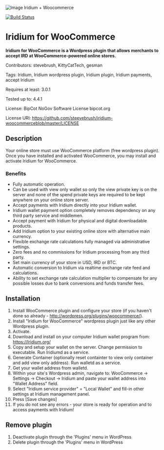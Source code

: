 ![Image Iridium + Woocommerce](https://cdn.discordapp.com/attachments/446012510097768449/446420136472346625/wcird.png)

[![Build Status](https://travis-ci.org/steevebrush/iridium-woocommerce.svg?branch=master)](https://travis-ci.org/steevebrush/iridium-woocommerce)

# Iridium for WooCommerce #

**Iridium for WooCommerce is a Wordpress plugin that allows merchants to accept IRD at WooCommerce-powered online stores.**

Contributors: stevebrush, KittyCatTech, gesman

Tags: Iridium, Iridium wordpress plugin, Iridium plugin, Iridium payments, accept Iridium

Requires at least: 3.0.1

Tested up to: 4.4.1

License: BipCot NoGov Software License bipcot.org

License URI: https://github.com/steevebrush/iridium-woocommerceblob/master/LICENSE

## Description ##

Your online store must use WooCommerce platform (free wordpress plugin).
Once you have installed and activated WooCommerce, you may install and activate Iridium for WooCommerce.

### Benefits ###

* Fully automatic operation.
* Can be used with view only wallet so only the view private key is on the server and none of the spend private keys are required to be kept anywhere on your online store server.
* Accept payments with Iridium directly into your Iridium wallet.
* Iridium wallet payment option completely removes dependency on any third party service and middlemen.
* Accept payment with Iridium for physical and digital downloadable products.
* Add Iridium option to your existing online store with alternative main currency.
* Flexible exchange rate calculations fully managed via administrative settings.
* Zero fees and no commissions for Iridium processing from any third party.
* Set main currency of your store in USD, IRD or BTC.
* Automatic conversion to Iridium via realtime exchange rate feed and calculations.
* Ability to set exchange rate calculation multiplier to compensate for any possible losses due to bank conversions and funds transfer fees.


## Installation ##


1.  Install WooCommerce plugin and configure your store (if you haven't done so already - http://wordpress.org/plugins/woocommerce/).
2.  Install "Iridium for WooCommerce" wordpress plugin just like any other Wordpress plugin.
3.  Activate.
4.  Download and install on your computer Iridium wallet program from: https://Iridium.org/
5.  Copy and setup your wallet on the server. Change permission to executable. Run Iridiumd as a service.
6.  Generate Container (optionally reset containter to view only container and add view only address). Run walletd as a service.
7.  Get your wallet address from walletd.
8.  Within your site's Wordpress admin, navigate to:
	    WooCommerce -> Settings -> Checkout -> Iridium
	    and paste your wallet address into "Wallet Address" field.
9.  Select "Iridium service provider" = "Local Wallet" and fill-in other settings at Iridium management panel.
10. Press [Save changes]
11. If you do not see any errors - your store is ready for operation and to access payments with Iridium!


## Remove plugin ##

1. Deactivate plugin through the 'Plugins' menu in WordPress
2. Delete plugin through the 'Plugins' menu in WordPress
